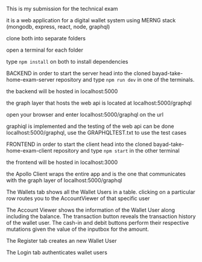 This is my submission for the technical exam

it is a web application for a digital wallet system using MERNG stack (mongodb, express, react, node, graphql)

clone both into separate folders

open a terminal for each folder

type `npm install` on both to install dependencies

BACKEND
in order to start the server head into the cloned bayad-take-home-exam-server repository and type `npm run dev` in one of the terminals.

the backend will be hosted in localhost:5000

the graph layer that hosts the web api is located at localhost:5000/graphql

open your browser and enter localhost:5000/graphql on the url

graphiql is implemented and the testing of the web api can be done localhost:5000/graphql, use the GRAPHQLTEST.txt to use the test cases

FRONTEND
in order to start the client head into the cloned bayad-take-home-exam-client repository and type `npm start` in the other terminal

the frontend will be hosted in localhost:3000

the Apollo Client wraps the entire app and is the one that communicates with the graph layer of localhost:5000/graphql

The Wallets tab shows all the Wallet Users in a table. clicking on a particular row routes you to the AccountViewer of that specific user

The Account Viewer shows the information of the Wallet User along including the balance. The transaction button reveals the transaction history
of the wallet user. The cash-in and debit buttons perform their respective mutations given the value of the inputbox for the amount.

The Register tab creates an new Wallet User

The Login tab authenticates wallet users
